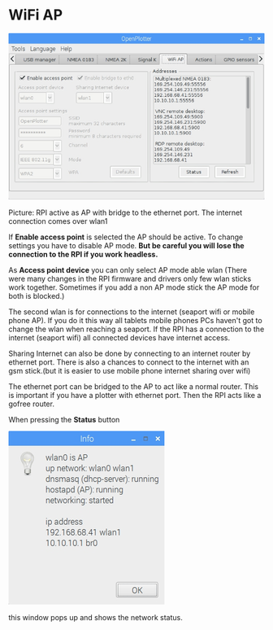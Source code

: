 # WiFi AP

![](/en/wifiAP.jpg)

Picture: RPI active as AP with bridge to the ethernet port. The internet connection comes over wlan1

If **Enable access point** is selected the AP should be active. To change settings you have to disable AP mode. **But be careful you will lose the connection to the RPI if you work headless.**

As **Access point device** you can only select AP mode able wlan \(There were many changes in the RPI firmware and drivers only few wlan sticks work together. Sometimes if you add a non AP mode stick the AP mode for both is blocked.\)

The second wlan is for connections to the internet \(seaport wifi or mobile phone AP\). If you do it this way all tablets mobile phones PCs haven't got to change the wlan when reaching a seaport. If the RPI has a connection to the internet \(seaport wifi\) all connected devices have internet access.

Sharing Internet can also be done by connecting to an internet router by ethernet port. There is also a chances to connect to the internet with an gsm stick.\(but it is easier to use mobile phone internet sharing over wifi\)

The ethernet port can be bridged to the AP to act like a normal router. This is important if you have a plotter with ethernet port. Then the RPI acts like a gofree router.



When pressing the **Status** button

![](/en/wifiStatus.jpg)

this window pops up and shows the network status.


